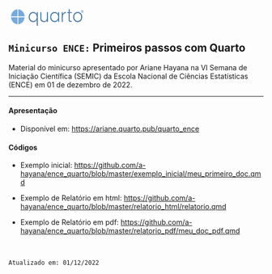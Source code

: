 <img align="center" alt="" width="150" height="40" src="https://github.com/a-hayana/a-hayana/raw/main/view/fig4.png">

## `Minicurso ENCE:` Primeiros passos com Quarto

Material do minicurso apresentado por Ariane Hayana na VI Semana de Iniciação Científica (SEMIC) da Escola Nacional de Ciências Estatísticas (ENCE) em 01 de dezembro de 2022.

***

#### Apresentação

- Disponível em: https://ariane.quarto.pub/quarto_ence

#### Códigos

- Exemplo inicial: https://github.com/a-hayana/ence_quarto/blob/master/exemplo_inicial/meu_primeiro_doc.qmd

- Exemplo de Relatório em html: https://github.com/a-hayana/ence_quarto/blob/master/relatorio_html/relatorio.qmd

- Exemplo de Relatório em pdf: https://github.com/a-hayana/ence_quarto/blob/master/relatorio_pdf/meu_doc_pdf.qmd

<br>

`Atualizado em: 01/12/2022`
